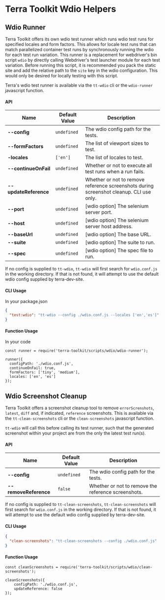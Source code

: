 # Terra Toolkit Wdio Helpers

## Wdio Runner
Terra Toolkit offers its own wdio test runner which runs wdio test runs for specified locales and form factors. This allows for locale test runs that can match parallelized container test runs by synchronously running the wdio for each test run variation. This runner is a replacement for webdriver's bin script `wdio` by directly calling Webdriver's test launcher module for each test variation. Before running this script, it is recommended you pack the static site and add the relative path to the `site` key in the wdio configuration. This would only be desired for locally testing with this script.

Terra's wdio test runner is available via the `tt-wdio` cli or the `wdio-runner` javascript function.

#### API
| Name  | Default Value | Description |
| ------------- | ------------- | ------------- |
| **--config**  | `undefined` | The wdio config path for the tests.  |
| **--formFactors**  | `undefined` | The list of viewport sizes to test. |
| **-locales** | `['en']` | The list of locales to test. |
| **--continueOnFail** | `undefined` | Whether or not to execute all test runs when a run fails. |
| **--updateReference** | `undefined` | Whether or not to remove reference screenshots during screenshot cleanup. CLI use only. |
| **--port**  | `undefined` | [wdio option] The selenium server port. |
| **--host** | `undefined` | [wdio option] The selenium server host address. |
| **--baseUrl** | `undefined` | [wdio option] The base URL. |
| **--suite** | `undefined  ` | [wdio option] The suite to run. |
| **--spec** | `undefined` | [wdio option] The spec file to run. |

If no config is supplied to `tt-wdio`, `tt-wdio` will first search for `wdio.conf.js` in the working directory. If that is not found, it will attempt to use the default wdio config supplied by terra-dev-site.

#### CLI Usage
In your package.json
```JSON
{
  "test:wdio": "tt-wdio --config ./wdio.conf.js --locales ['en','es']"
}
```

#### Function Usage
In your code
```
const runner = require('terra-toolkit/scripts/wdio/wdio-runner');

runner({
  configPath: './wdio.conf.js',
  continueOnFail: true,
  formFactors: ['tiny', 'medium'],
  locales: ['en', 'es']
});
```

## Wdio Screenshot Cleanup
Terra Toolkit offers a screenshot cleanup tool to remove `errorScrenshots`, `latest`, `diff` and, if indicated, `reference` screenshots. This is available via the `tt-clean-screenshots` cli or the `clean-screenshots` javascript function.

`tt-wdio` will call this before calling its test runner, such that the generated screenshot within your project are from the only the latest test run(s).

#### API
| Name  | Default Value | Description |
| ------------- | ------------- | ------------- |
| **--config**  | `undefined` | The wdio config path for the tests.  |
| **--removeReference**  | `false` | Whether or not to remove the reference screenshots. |

If no config is supplied to `tt-clean-screenshots`, `tt-clean-screenshots` will first search for `wdio.conf.js` in the working directory. If that is not found, it will attempt to use the default wdio config supplied by terra-dev-site.

#### CLI Usage
```JSON
{
  "clean-screenshots": "tt-clean-screenshots --config ./wdio.conf.js"
}
```

#### Function Usage
```
const cleanScreenshots = require('terra-toolkit/scripts/wdio/clean-screenshots');

cleanScreenshots({
    configPath: './wdio.conf.js',
    updateReference: false
});
```
